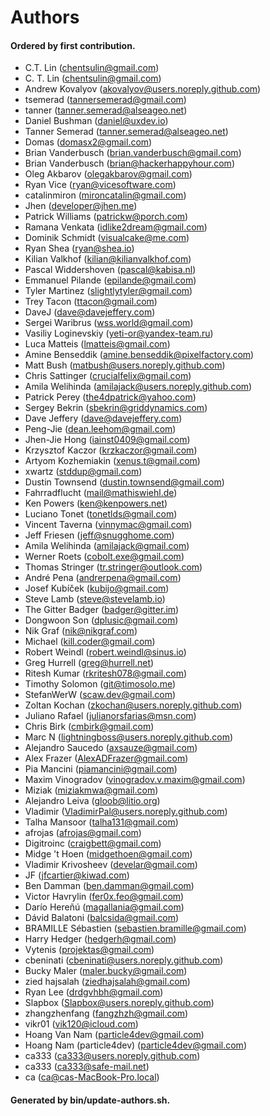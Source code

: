 # Authors

#### Ordered by first contribution.

- C.T. Lin (chentsulin@gmail.com)
- C. T. Lin (chentsulin@gmail.com)
- Andrew Kovalyov (akovalyov@users.noreply.github.com)
- tsemerad (tannersemerad@gmail.com)
- tanner (tanner.semerad@alseageo.net)
- Daniel Bushman (daniel@uxdev.io)
- Tanner Semerad (tanner.semerad@alseageo.net)
- Domas (domasx2@gmail.com)
- Brian Vanderbusch (brian.vanderbusch@gmail.com)
- Brian Vanderbusch (brian@hackerhappyhour.com)
- Oleg Akbarov (olegakbarov@gmail.com)
- Ryan Vice (ryan@vicesoftware.com)
- catalinmiron (mironcatalin@gmail.com)
- Jhen (developer@jhen.me)
- Patrick Williams (patrickw@porch.com)
- Ramana Venkata (idlike2dream@gmail.com)
- Dominik Schmidt (visualcake@me.com)
- Ryan Shea (ryan@shea.io)
- Kilian Valkhof (kilian@kilianvalkhof.com)
- Pascal Widdershoven (pascal@kabisa.nl)
- Emmanuel Pilande (epilande@gmail.com)
- Tyler Martinez (slightlytyler@gmail.com)
- Trey Tacon (ttacon@gmail.com)
- DaveJ (dave@davejeffery.com)
- Sergei Waribrus (wss.world@gmail.com)
- Vasiliy Loginevskiy (yeti-or@yandex-team.ru)
- Luca Matteis (lmatteis@gmail.com)
- Amine Benseddik (amine.benseddik@pixelfactory.com)
- Matt Bush (matbush@users.noreply.github.com)
- Chris Sattinger (crucialfelix@gmail.com)
- Amila Welihinda (amilajack@users.noreply.github.com)
- Patrick Perey (the4dpatrick@yahoo.com)
- Sergey Bekrin (sbekrin@griddynamics.com)
- Dave Jeffery (dave@davejeffery.com)
- Peng-Jie (dean.leehom@gmail.com)
- Jhen-Jie Hong (iainst0409@gmail.com)
- Krzysztof Kaczor (krzkaczor@gmail.com)
- Artyom Kozhemiakin (xenus.t@gmail.com)
- xwartz (stddup@gmail.com)
- Dustin Townsend (dustin.townsend@gmail.com)
- Fahrradflucht (mail@mathiswiehl.de)
- Ken Powers (ken@kenpowers.net)
- Luciano Tonet (tonetlds@gmail.com)
- Vincent Taverna (vinnymac@gmail.com)
- Jeff Friesen (jeff@snugghome.com)
- Amila Welihinda (amilajack@gmail.com)
- Werner Roets (cobolt.exe@gmail.com)
- Thomas Stringer (tr.stringer@outlook.com)
- André Pena (andrerpena@gmail.com)
- Josef Kubíček (kubijo@gmail.com)
- Steve Lamb (steve@stevelamb.io)
- The Gitter Badger (badger@gitter.im)
- Dongwoon Son (dplusic@gmail.com)
- Nik Graf (nik@nikgraf.com)
- Michael (kill.coder@gmail.com)
- Robert Weindl (robert.weindl@sinus.io)
- Greg Hurrell (greg@hurrell.net)
- Ritesh Kumar (rkritesh078@gmail.com)
- Timothy Solomon (git@timosolo.me)
- StefanWerW (scaw.dev@gmail.com)
- Zoltan Kochan (zkochan@users.noreply.github.com)
- Juliano Rafael (julianorsfarias@msn.com)
- Chris Birk (cmbirk@gmail.com)
- Marc N (lightningboss@users.noreply.github.com)
- Alejandro Saucedo (axsauze@gmail.com)
- Alex Frazer (AlexADFrazer@gmail.com)
- Pia Mancini (piamancini@gmail.com)
- Maxim Vinogradov (vinogradov.v.maxim@gmail.com)
- Miziak (miziakmwa@gmail.com)
- Alejandro Leiva (gloob@litio.org)
- Vladimir (VladimirPal@users.noreply.github.com)
- Talha Mansoor (talha131@gmail.com)
- afrojas (afrojas@gmail.com)
- Digitroinc (craigbett@gmail.com)
- Midge 't Hoen (midgethoen@gmail.com)
- Vladimir Krivosheev (develar@gmail.com)
- JF (jfcartier@kiwad.com)
- Ben Damman (ben.damman@gmail.com)
- Victor Havrylin (fer0x.feo@gmail.com)
- Darío Hereñú (magallania@gmail.com)
- Dávid Balatoni (balcsida@gmail.com)
- BRAMILLE Sébastien (sebastien.bramille@gmail.com)
- Harry Hedger (hedgerh@gmail.com)
- Vytenis (projektas@gmail.com)
- cbeninati (cbeninati@users.noreply.github.com)
- Bucky Maler (maler.bucky@gmail.com)
- zied hajsalah (ziedhajsalah@gmail.com)
- Ryan Lee (drdgvhbh@gmail.com)
- Slapbox (Slapbox@users.noreply.github.com)
- zhangzhenfang (fangzhzh@gmail.com)
- vikr01 (vik120@icloud.com)
- Hoang Van Nam (particle4dev@gmail.com)
- Hoang Nam (particle4dev) (particle4dev@gmail.com)
- ca333 (ca333@users.noreply.github.com)
- ca333 (ca333@safe-mail.net)
- ca (ca@cas-MacBook-Pro.local)

#### Generated by bin/update-authors.sh.
